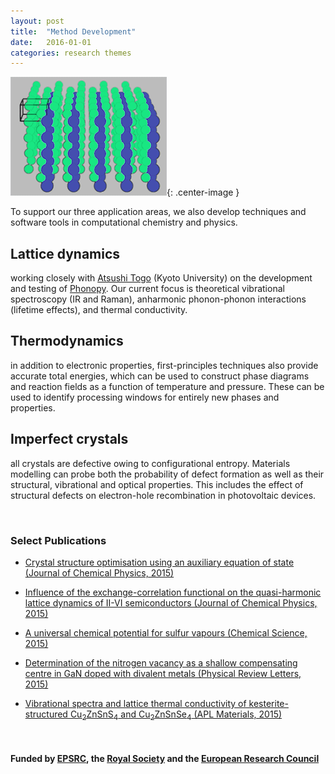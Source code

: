 ```yaml
---
layout: post
title:  "Method Development"
date:   2016-01-01 
categories: research themes
---
```


![](/gifs/sns2.gif){: .center-image }

To support our three application areas, we also develop techniques and software tools in computational chemistry and physics. 

## Lattice dynamics
working closely with [Atsushi Togo](http://atztogo.github.io/) (Kyoto University) on the development and testing of [Phonopy](http://atztogo.github.io/phonopy/). Our current focus is theoretical vibrational spectroscopy (IR and Raman), anharmonic phonon-phonon interactions (lifetime effects), and thermal conductivity. 

## Thermodynamics
in addition to electronic properties, first-principles techniques also provide accurate total energies, which can be used to construct phase diagrams and reaction fields 
as a function of temperature and pressure. 
These can be used to identify processing windows for entirely new phases and properties. 

## Imperfect crystals 
all crystals are defective owing to configurational entropy. Materials modelling can probe both the probability of defect formation as well as their structural, vibrational and optical properties.
This includes the effect of structural defects on electron-hole recombination in photovoltaic devices.

<br>

### Select Publications

- [Crystal structure optimisation using an auxiliary equation of state (Journal of Chemical Physics, 2015)](http://dx.doi.org/10.1063/1.4934716)

- [Influence of the exchange-correlation functional on the quasi-harmonic lattice dynamics of II-VI semiconductors (Journal of Chemical Physics, 2015)](http://dx.doi.org/10.1063/1.4928058)

- [A universal chemical potential for sulfur vapours (Chemical Science, 2015)](http://dx.doi.org/10.1039/c5sc03088a)

- [Determination of the nitrogen vacancy as a shallow compensating centre in GaN doped with divalent metals (Physical Review Letters, 2015)](http://dx.doi.org/10.1103/PhysRevLett.114.016405)

- [Vibrational spectra and lattice thermal conductivity of kesterite-structured Cu<sub>2</sub>ZnSnS<sub>4</sub> and Cu<sub>2</sub>ZnSnSe<sub>4</sub> (APL Materials, 2015)](http://dx.doi.org/10.1063/1.4917044)

<br>

#### Funded by [EPSRC](http://gow.epsrc.ac.uk/NGBOViewPerson.aspx?PersonId=-250227), the [Royal Society](https://royalsociety.org/grants-schemes-awards/grants/university-research/) and the [European Research Council](https://erc.europa.eu/)
